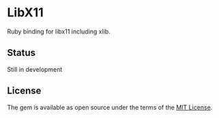 # LibX11

Ruby binding for libx11 including xlib.

## Status

Still in development

## License

The gem is available as open source under the terms of the [MIT License](http://opensource.org/licenses/MIT).
